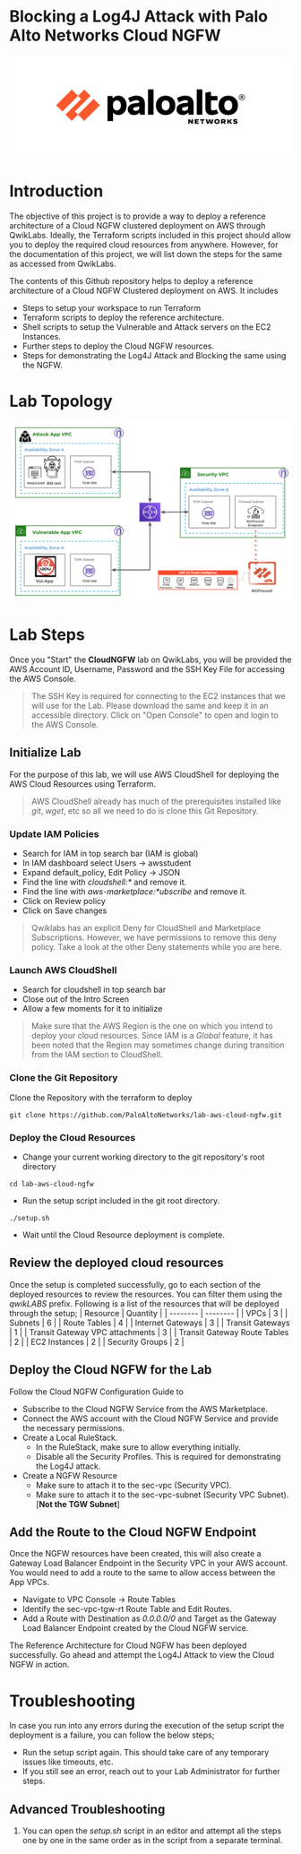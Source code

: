# Blocking a Log4J Attack with Palo Alto Networks Cloud NGFW
![Palo Alto Networks Logo](/images/PaloAltoNetworksLogo.png)
# Introduction
The objective of this project is to provide a way to deploy a reference architecture of a Cloud NGFW clustered deployment on AWS through QwikLabs. Ideally, the Terraform scripts included in this project should allow you to deploy the required cloud resources from anywhere. However, for the documentation of this project, we will list down the steps for the same as accessed from QwikLabs.

The contents of this Github repository helps to deploy a reference architecture of a Cloud NGFW Clustered deployment on AWS. It includes
- Steps to setup your workspace to run Terraform
- Terraform scripts to deploy the reference architecture.
- Shell scripts to setup the Vulnerable and Attack servers on the EC2 Instances.
- Further steps to deploy the Cloud NGFW resources.
- Steps for demonstrating the Log4J Attack and Blocking the same using the NGFW.
# Lab Topology
![Cloud NGFW East-West Cluster Deployment Reference Architecture](/images/CloudNGFW-EastWest.png)
# Lab Steps
Once you "Start" the **CloudNGFW** lab on QwikLabs, you will be provided the AWS Account ID, Username, Password and the SSH Key File for accessing the AWS Console.
> The SSH Key is required for connecting to the EC2 instances that we will use for the Lab. Please download the same and keep it in an accessible directory.
Click on "Open Console" to open and login to the AWS Console.
## Initialize Lab
For the purpose of this lab, we will use AWS CloudShell for deploying the AWS Cloud Resources using Terraform.
> AWS CloudShell already has much of the prerequisites installed like *git*, *wget*, etc so all we need to do is clone this Git Repository.
### Update IAM Policies
- Search for IAM in top search bar (IAM is global)
- In IAM dashboard select Users -> awsstudent
- Expand default_policy, Edit Policy -> JSON
- Find the line with *cloudshell:\** and remove it.
- Find the line with *aws-marketplace:\*ubscribe* and remove it.
- Click on Review policy
- Click on Save changes
> Qwiklabs has an explicit Deny for CloudShell and Marketplace Subscriptions. However, we have permissions to remove this deny policy. Take a look at the other Deny statements while you are here.
### Launch AWS CloudShell
- Search for cloudshell in top search bar
- Close out of the Intro Screen
- Allow a few moments for it to initialize
> Make sure that the AWS Region is the one on which you intend to deploy your cloud resources. Since IAM is a *Global* feature, it has been noted that the Region may sometimes change during transition from the IAM section to CloudShell.
### Clone the Git Repository
Clone the Repository with the terraform to deploy
```
git clone https://github.com/PaloAltoNetworks/lab-aws-cloud-ngfw.git
```
### Deploy the Cloud Resources
- Change your current working directory to the git repository's root directory
```
cd lab-aws-cloud-ngfw
```
- Run the setup script included in the git root directory.
```
./setup.sh
```
- Wait until the Cloud Resource deployment is complete.
## Review the deployed cloud resources
Once the setup is completed successfully, go to each section of the deployed resources to review the resources. You can filter them using the *qwikLABS* prefix.
Following is a list of the resources that will be deployed through the setup;
| Resource | Quantity |
| -------- | -------- |
| VPCs | 3 |
| Subnets | 6 |
| Route Tables | 4 |
| Internet Gateways | 3 |
| Transit Gateways | 1 |
| Transit Gateway VPC attachments | 3 |
| Transit Gateway Route Tables | 2 |
| EC2 Instances | 2 |
| Security Groups | 2 |
## Deploy the Cloud NGFW for the Lab
Follow the Cloud NGFW Configuration Guide to 
- Subscribe to the Cloud NGFW Service from the AWS Marketplace.
- Connect the AWS account with the Cloud NGFW Service and provide the necessary permissions.
- Create a Local RuleStack.
  - In the RuleStack, make sure to allow everything initially.
  - Disable all the Security Profiles. This is required for demonstrating the Log4J attack.
- Create a NGFW Resource
  - Make sure to attach it to the sec-vpc (Security VPC).
  - Make sure to attach it to the sec-vpc-subnet (Security VPC Subnet). [**Not the TGW Subnet**]
## Add the Route to the Cloud NGFW Endpoint
Once the NGFW resources have been created, this will also create a Gateway Load Balancer Endpoint in the Security VPC in your AWS account. You would need to add a route to the same to allow access between the App VPCs.
- Navigate to VPC Console -> Route Tables
- Identify the sec-vpc-tgw-rt Route Table and Edit Routes.
- Add a Route with Destination as *0.0.0.0/0* and Target as the Gateway Load Balancer Endpoint created by the Cloud NGFW service.

The Reference Architecture for Cloud NGFW has been deployed successfully. Go ahead and attempt the Log4J Attack to view the Cloud NGFW in action.
# Troubleshooting
In case you run into any errors during the execution of the setup script the deployment is a failure, you can follow the below steps;
- Run the setup script again. This should take care of any temporary issues like timeouts, etc.
- If you still see an error, reach out to your Lab Administrator for further steps.
## Advanced Troubleshooting
1. You can open the *setup.sh* script in an editor and attempt all the steps one by one in the same order as in the script from a separate terminal.
